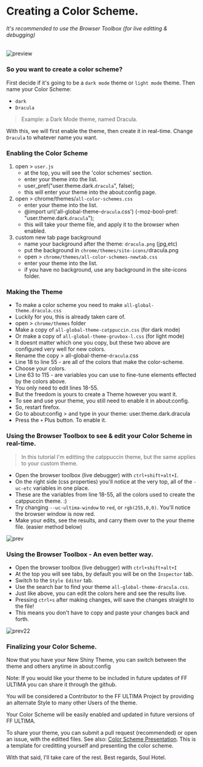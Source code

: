 # Creating a Color Scheme.
###### It's recommended to use the Browser Toolbox (for live editting & debugging)

![preview](https://github.com/soulhotel/FF-ULTIMA/assets/155501797/5695ac7e-2e65-4256-b430-176271851e95)

### So you want to create a color scheme?

First decide if it's going to be a `dark mode` theme or `light mode` theme. Then name your Color Scheme:
- `dark`
- `Dracula`
> Example: a Dark Mode theme, named Dracula.

With this, we will first enable the theme, then create it in real-time. Change `Dracula` to whatever name you want.

### Enabling the Color Scheme

1. open > `user.js`
   - at the top, you will see the 'color schemes' section.
   - enter your theme into the list.
   - user_pref("user.theme.dark.`dracula`", false);
   - this will enter your theme into the about:config page.
2. open > chrome/themes/`all-color-schemes.css`
   - enter your theme into the list.
   - @import url('all-global-theme-`dracula`.css') (-moz-bool-pref: "user.theme.dark.`dracula`");
   - this will take your theme file, and apply it to the browser when enabled.
3. custom new tab page background
   - name your background after the theme: `dracula.png` (jpg,etc)
   - put the background in `chrome/themes/site-icons/`dracula.png
   - open > `chrome/themes/all-color-schemes-newtab.css`
   - enter your theme into the list.
   - if you have no background, use any background in the site-icons folder.

### Making the Theme

- To make a color scheme you need to make `all-global-theme.dracula.css`
- Luckily for you, this is already taken care of.
- open > `chrome/themes` folder
- Make a copy of `all-global-theme-catppuccin.css` (for dark mode)
- Or make a copy of `all-global-theme-gruvbox-l.css` (for light mode)
- It doesnt matter which one you copy, but these two above are configured very well for new colors.
- Rename the copy > all-global-theme-`dracula`.css
- Line 18 to line 55 - are all of the colors that make the color-scheme.
- Choose your colors.
- Line 63 to 115 - are variables you can use to fine-tune elements effected by the colors above.
- You only need to edit lines 18-55.
- But the freedom is yours to create a Theme however you want it.
- To see and use your theme, you still need to enable it in about:config.
- So, restart firefox.
- Go to about:config > and type in your theme: user.theme.dark.dracula
- Press the `+` Plus button. To enable it.


### Using the Browser Toolbox to see & edit your Color Scheme in real-time.

> In this tutorial I'm editting the catppuccin theme, but the same applies to your custom theme.

- Open the browser toolbox (live debugger) with `ctrl+shift+alt+I`.
- On the right side (css properties) you'll notice at the very top, all of the `-uc-etc` variables in one place.
- These are the variables from line 18-55, all the colors used to create the catppuccin theme. :)
- Try changing `--uc-ultima-window` to `red`, or `rgb(255,0,0)`. You'll notice the browser window is now red.
- Make your edits, see the results, and carry them over to the your theme file. (easier method below)

![prev](https://github.com/soulhotel/FF-ULTIMA/assets/155501797/499509f7-a9fc-4d14-bbba-262e2c1922b9)

### Using the Browser Toolbox - An even better way.

- Open the browser toolbox (live debugger) with `ctrl+shift+alt+I`
- At the top you will see tabs, by default you will be on the `Inspector` tab.
- Switch to the `Style Editor` tab.
- Use the search bar to find your theme `all-global-theme-dracula.css`.
- Just like above, you can edit the colors here and see the results live.
- Pressing `ctrl+s` after making changes, will save the changes straight to the file!
- This means you don't have to copy and paste your changes back and forth.

![prev22](https://github.com/soulhotel/FF-ULTIMA/assets/155501797/2ef0e790-3285-4a89-a9f2-44774c64c41b)

### Finalizing your Color Scheme.

Now that you have your New Shiny Theme, you can switch between the theme and others anytime in about:config

Note: If you would like your theme to be included in future updates of FF ULTIMA you can share it through the github.

You will be considered a Contributor to the FF ULTIMA Project by providing an alternate Style to many other Users of the theme.

Your Color Scheme will be easily enabled and updated in future versions of FF ULTIMA.

To share your theme, you can submit a pull request (recommended) or open an issue, with the editted files. See also: [Color Scheme Presentation](https://github.com/soulhotel/FF-ULTIMA/tree/main/theme/color-schemes/catppuccin). This is a template for creditting yourself and presenting the color scheme.

With that said, I'll take care of the rest. Best regards, Soul Hotel.

  
